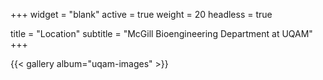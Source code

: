 +++
widget = "blank"
active = true
weight = 20
headless = true

title = "Location"
subtitle = "McGill Bioengineering Department at UQAM"
+++

{{< gallery album="uqam-images" >}}
